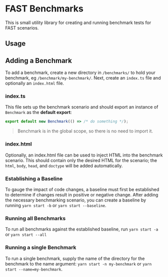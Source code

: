# FAST Benchmarks
This is small utility library for creating and running benchmark tests for FAST scenarios.

## Usage
## Adding a Benchmark
To add a benchmark, create a new directory in `/benchmarks/` to hold your benchmark, eg `/benchmark/my-benchmark/`. Next, create an `index.ts` file and optionally an `index.html` file.

### index.ts
This file sets up the benchmark scenario and should export an instance of `Benchmark` as the **default export**:

```ts
export default new Benchmark(() => /* do something */);
```

> Benchmark is in the global scope, so there is no need to import it.

### index.html
Optionally, an index.html file can be used to inject HTML into the benchmark scenario. This should contain only the desired HTML for the scenario; the `html`, `body`, `head`, and `doctype` will be added automatically.

### Establishing a Baseline
To gauge the impact of code changes, a baseline must first be established to determine if changes result in positive or negative change. After adding the necessary benchmarking scenario, you can create a baseline by running `yarn start -b` or `yarn start --baseline`.

### Running all Benchmarks
To run all benchmarks against the established baseline, run `yarn start -a` or `yarn start --all`

### Running a single Benchmark
To run a single benchmark, supply the name of the directory for the benchmark to the name argument: `yarn start -n my-benchmark` or `yarn start --name=my-benchmark`.
